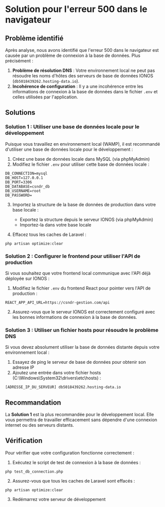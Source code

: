 # Solution pour l'erreur 500 dans le navigateur

## Problème identifié

Après analyse, nous avons identifié que l'erreur 500 dans le navigateur est causée par un problème de connexion à la base de données. Plus précisément :

1. **Problème de résolution DNS** : Votre environnement local ne peut pas résoudre les noms d'hôtes des serveurs de base de données IONOS (`db5018439262.hosting-data.io`).
2. **Incohérence de configuration** : Il y a une incohérence entre les informations de connexion à la base de données dans le fichier `.env` et celles utilisées par l'application.

## Solutions

### Solution 1 : Utiliser une base de données locale pour le développement

Puisque vous travaillez en environnement local (WAMP), il est recommandé d'utiliser une base de données locale pour le développement :

1. Créez une base de données locale dans MySQL (via phpMyAdmin)
2. Modifiez le fichier `.env` pour utiliser cette base de données locale :

```
DB_CONNECTION=mysql
DB_HOST=127.0.0.1
DB_PORT=3306
DB_DATABASE=csndr_db
DB_USERNAME=root
DB_PASSWORD=
```

3. Importez la structure de la base de données de production dans votre base locale :
   - Exportez la structure depuis le serveur IONOS (via phpMyAdmin)
   - Importez-la dans votre base locale

4. Effacez tous les caches de Laravel :

```
php artisan optimize:clear
```

### Solution 2 : Configurer le frontend pour utiliser l'API de production

Si vous souhaitez que votre frontend local communique avec l'API déjà déployée sur IONOS :

1. Modifiez le fichier `.env` du frontend React pour pointer vers l'API de production :

```
REACT_APP_API_URL=https://csndr-gestion.com/api
```

2. Assurez-vous que le serveur IONOS est correctement configuré avec les bonnes informations de connexion à la base de données.

### Solution 3 : Utiliser un fichier hosts pour résoudre le problème DNS

Si vous devez absolument utiliser la base de données distante depuis votre environnement local :

1. Essayez de ping le serveur de base de données pour obtenir son adresse IP
2. Ajoutez une entrée dans votre fichier hosts (C:\Windows\System32\drivers\etc\hosts) :

```
[ADRESSE_IP_DU_SERVEUR] db5018439262.hosting-data.io
```

## Recommandation

La **Solution 1** est la plus recommandée pour le développement local. Elle vous permettra de travailler efficacement sans dépendre d'une connexion internet ou des serveurs distants.

## Vérification

Pour vérifier que votre configuration fonctionne correctement :

1. Exécutez le script de test de connexion à la base de données :

```
php test_db_connection.php
```

2. Assurez-vous que tous les caches de Laravel sont effacés :

```
php artisan optimize:clear
```

3. Redémarrez votre serveur de développement